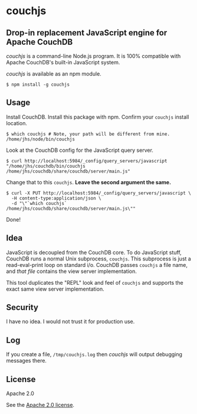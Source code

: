 # couchjs

## Drop-in replacement JavaScript engine for Apache CouchDB

*couchjs* is a command-line Node.js program. It is 100% compatible with Apache CouchDB's built-in JavaScript system.

*couchjs* is available as an npm module.

    $ npm install -g couchjs

## Usage

Install CouchDB. Install this package with npm. Confirm your `couchjs` install location.

    $ which couchjs # Note, your path will be different from mine.
    /home/jhs/node/bin/couchjs

Look at the CouchDB config for the JavaScript query server.

    $ curl http://localhost:5984/_config/query_servers/javascript
    "/home/jhs/couchdb/bin/couchjs /home/jhs/couchdb/share/couchdb/server/main.js"

Change that to this `couchjs`. **Leave the second argument the same.**

    $ curl -X PUT http://localhost:5984/_config/query_servers/javascript \
      -H content-type:application/json \
      -d "\"`which couchjs` /home/jhs/couchdb/share/couchdb/server/main.js\""

Done!

## Idea

JavaScript is decoupled from the CouchDB core. To do JavaScript stuff, CouchDB runs a normal Unix subprocess, `couchjs`. This subprocess is just a read-eval-print loop on standard i/o. CouchDB passes `couchjs` a file name, and *that file* contains the view server  implementation.

This tool duplicates the "REPL" look and feel of `couchjs` and supports the exact same view server implementation.

## Security

I have no idea. I would not trust it for production use.

## Log

If you create a file, `/tmp/couchjs.log` then *couchjs* will output debugging messages there.

## License

Apache 2.0

See the [Apache 2.0 license](named/blob/master/LICENSE).

[tap]: https://github.com/isaacs/node-tap
[def]: https://github.com/iriscouch/defaultable
